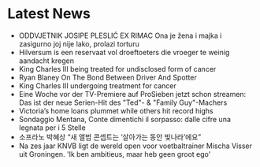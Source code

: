 # Latest News
-  ODDVJETNIK JOSIPE PLESLIĆ EX RIMAC Ona je žena i majka i zasigurno joj nije lako, prolazi torturu
-  Hilversum is een reservaat vol droeftoeters die vroeger te weinig aandacht kregen
-  King Charles III being treated for undisclosed form of cancer
-  Ryan Blaney On The Bond Between Driver And Spotter
-  King Charles III undergoing treatment for cancer
-  Eine Woche vor der TV-Premiere auf ProSieben jetzt schon streamen: Das ist der neue Serien-Hit des "Ted"- & "Family Guy"-Machers
-  Victoria’s home loans plummet while others hit record highs
-  Sondaggio Mentana, Conte dimentichi il sorpasso: dalle cifre una legnata per i 5 Stelle
-  소프라노 박혜상 “새 앨범 콘셉트는 ‘살아가는 동안 빛나라’에요”
-  Na zes jaar KNVB ligt de wereld open voor voetbaltrainer Mischa Visser uit Groningen. 'Ik ben ambitieus, maar heb geen groot ego'
